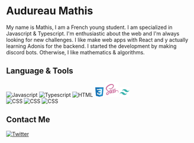 # Audureau Mathis

My name is Mathis, I am a French young student. I am specialized in Javascript & Typescript. I'm enthusiastic about the web and I'm always looking for new challenges. I like make web apps with React and y actually learning Adonis for the backend. I started the development by making discord bots. Otherwise, I like mathematics & algorithms.

## Language & Tools
<p>
<img src="https://cdn-icons-png.flaticon.com/512/5968/5968292.png" alt="Javascript" width="26px">
<img src="https://cdn-icons-png.flaticon.com/512/5968/5968381.png" alt="Typescript" width="26px">
<img src="https://cdn-icons-png.flaticon.com/512/1051/1051277.png" alt="HTML" width="26px">
<img src="https://raw.githubusercontent.com/devicons/devicon/master/icons/css3/css3-original.svg" alt="CSS" width="26px"> 
<img src="https://raw.githubusercontent.com/devicons/devicon/master/icons/sass/sass-original.svg" alt="sass" width="35px" height="40"/>
<img src="https://raw.githubusercontent.com/devicons/devicon/master/icons/tailwindcss/tailwindcss-plain.svg" alt="Tailwinds" width="26px"> <br>
<img src="https://resources.jetbrains.com/storage/products/intellij-idea/img/meta/intellij-idea_logo_300x300.png" alt="CSS" width="26px"> 
<img src="https://resources.jetbrains.com/storage/products/webstorm/img/meta/webstorm_logo_300x300.png" alt="CSS" width="26px"> 
<img src="https://resources.jetbrains.com/storage/products/phpstorm/img/meta/phpstorm_logo_300x300.png" alt="CSS" width="26px">
 

</p>

## Contact Me

<a href="https://twitter.com/MathisDevs">
<img src="https://cdn-icons.flaticon.com/png/512/3256/premium/3256013.png?token=exp=1650547957~hmac=160a21573f9e88103da790be756c5e6a" alt="Twitter" width="26px">   
</a>





